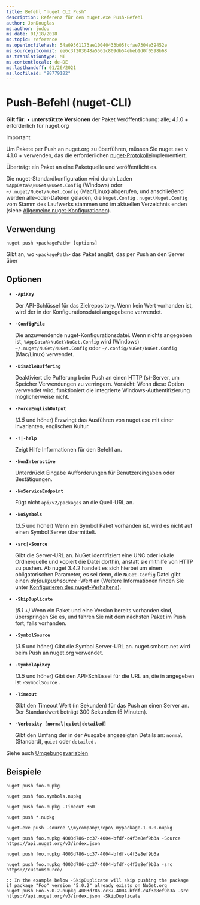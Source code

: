 ```yaml
---
title: Befehl "nuget CLI Push"
description: Referenz für den nuget.exe Push-Befehl
author: JonDouglas
ms.author: jodou
ms.date: 01/18/2018
ms.topic: reference
ms.openlocfilehash: 54a09361173ae10040433b05fcfae7304e39452e
ms.sourcegitcommit: ee6c3f203648a5561c809db54ebeb1d0f0598b68
ms.translationtype: MT
ms.contentlocale: de-DE
ms.lasthandoff: 01/26/2021
ms.locfileid: "98779182"
---
```

# <a name="push-command-nuget-cli"></a>Push-Befehl (nuget-CLI)

**Gilt für:** &bullet; **unterstützte Versionen** der Paket Veröffentlichung: alle; 4.1.0 + erforderlich für nuget.org

> [!Important]
> Um Pakete per Push an nuget.org zu überführen, müssen Sie nuget.exe v 4.1.0 + verwenden, das die erforderlichen [nuget-Protokolle](../../api/nuget-protocols.md)implementiert.

Überträgt ein Paket an eine Paketquelle und veröffentlicht es.

Die nuget-Standardkonfiguration wird durch Laden `%AppData%\NuGet\NuGet.Config` (Windows) oder `~/.nuget/NuGet/NuGet.Config` (Mac/Linux) abgerufen, und anschließend werden alle-oder-Dateien geladen, die `Nuget.Config` `.nuget\Nuget.Config` vom Stamm des Laufwerks stammen und im aktuellen Verzeichnis enden (siehe [Allgemeine nuget-Konfigurationen](../../consume-packages/configuring-nuget-behavior.md)).

## <a name="usage"></a>Verwendung

```cli
nuget push <packagePath> [options]
```

Gibt an, wo `<packagePath>` das Paket angibt, das per Push an den Server über

## <a name="options"></a>Optionen

- **`-ApiKey`**

  Der API-Schlüssel für das Zielrepository. Wenn kein Wert vorhanden ist, wird der in der Konfigurationsdatei angegebene verwendet.

- **`-ConfigFile`**

  Die anzuwendende nuget-Konfigurationsdatei. Wenn nichts angegeben ist, `%AppData%\NuGet\NuGet.Config` wird (Windows) `~/.nuget/NuGet/NuGet.Config` oder `~/.config/NuGet/NuGet.Config` (Mac/Linux) verwendet.

- **`-DisableBuffering`**

  Deaktiviert die Pufferung beim Push an einen HTTP (s)-Server, um Speicher Verwendungen zu verringern. Vorsicht: Wenn diese Option verwendet wird, funktioniert die integrierte Windows-Authentifizierung möglicherweise nicht.

- **`-ForceEnglishOutput`**

  *(3.5* und höher) Erzwingt das Ausführen von nuget.exe mit einer invarianten, englischen Kultur.

- **`-?|-help`**

  Zeigt Hilfe Informationen für den Befehl an.

- **`-NonInteractive`**

  Unterdrückt Eingabe Aufforderungen für Benutzereingaben oder Bestätigungen.

- **`-NoServiceEndpoint`**

  Fügt nicht `api/v2/packages` an die Quell-URL an.

- **`-NoSymbols`**

  *(3.5* und höher) Wenn ein Symbol Paket vorhanden ist, wird es nicht auf einen Symbol Server übermittelt.

- **`-src|-Source`**

  Gibt die Server-URL an. NuGet identifiziert eine UNC oder lokale Ordnerquelle und kopiert die Datei dorthin, anstatt sie mithilfe von HTTP zu pushen.  Ab nuget 3.4.2 handelt es sich hierbei um einen obligatorischen Parameter, es sei denn, die `NuGet.Config` Datei gibt einen *defaultpushsource* -Wert an (Weitere Informationen finden Sie unter [Konfigurieren des nuget-Verhaltens](../../consume-packages/configuring-nuget-behavior.md)).

- **`-SkipDuplicate`**

  *(5.1 +)* Wenn ein Paket und eine Version bereits vorhanden sind, überspringen Sie es, und fahren Sie mit dem nächsten Paket im Push fort, falls vorhanden.

- **`-SymbolSource`**

  *(3.5* und höher) Gibt die Symbol Server-URL an. nuget.smbsrc.net wird beim Push an nuget.org verwendet.

- **`-SymbolApiKey`**

  *(3.5* und höher) Gibt den API-Schlüssel für die URL an, die in angegeben ist `-SymbolSource` .

- **`-Timeout`**

  Gibt den Timeout Wert (in Sekunden) für das Push an einen Server an. Der Standardwert beträgt 300 Sekunden (5 Minuten).

- **`-Verbosity [normal|quiet|detailed]`**

  Gibt den Umfang der in der Ausgabe angezeigten Details an: `normal` (Standard), `quiet` oder `detailed` .


Siehe auch [Umgebungsvariablen](cli-ref-environment-variables.md)

## <a name="examples"></a>Beispiele

```cli
nuget push foo.nupkg

nuget push foo.symbols.nupkg

nuget push foo.nupkg -Timeout 360

nuget push *.nupkg

nuget.exe push -source \\mycompany\repo\ mypackage.1.0.0.nupkg

nuget push foo.nupkg 4003d786-cc37-4004-bfdf-c4f3e8ef9b3a -Source https://api.nuget.org/v3/index.json

nuget push foo.nupkg 4003d786-cc37-4004-bfdf-c4f3e8ef9b3a

nuget push foo.nupkg 4003d786-cc37-4004-bfdf-c4f3e8ef9b3a -src https://customsource/

:: In the example below -SkipDuplicate will skip pushing the package if package "Foo" version "5.0.2" already exists on NuGet.org
nuget push Foo.5.0.2.nupkg 4003d786-cc37-4004-bfdf-c4f3e8ef9b3a -src https://api.nuget.org/v3/index.json -SkipDuplicate
```
